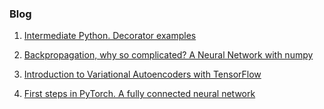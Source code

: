 ### Blog
1. [Intermediate Python. Decorator examples](https://github.com/FullSimplify/Examples/blob/master/Decorators.ipynb)

2. [Backpropagation, why so complicated? A Neural Network with numpy](https://github.com/FullSimplify/Examples/blob/master/net_numpy3.ipynb)

3. [Introduction to Variational Autoencoders with TensorFlow](https://github.com/FullSimplify/Examples/blob/master/Introduction%20to%20Variational%20Autoencoders_1.ipynb)

4. [First steps in PyTorch. A fully connected neural network](https://github.com/FullSimplify/Examples/blob/master/iris_fcnn_example.ipynb)
